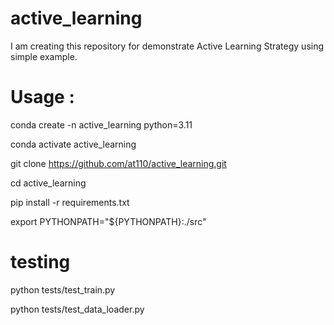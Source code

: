 # active_learning
I am creating this repository for demonstrate Active Learning Strategy using simple example.

# Usage : 
conda create -n active_learning python=3.11

conda activate active_learning

git clone https://github.com/at110/active_learning.git

cd active_learning

pip install -r requirements.txt 

export PYTHONPATH="${PYTHONPATH}:./src"

# testing 

python tests/test_train.py

python tests/test_data_loader.py 
